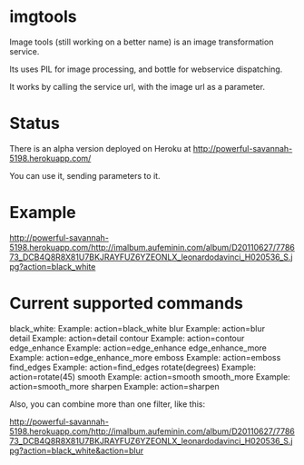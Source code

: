 imgtools
========

Image tools (still working on a better name) is an image transformation service.

Its uses PIL for image processing, and bottle for webservice dispatching.

It works by calling the service url, with the image url as a parameter.


Status
========

There is an alpha version deployed on Heroku at http://powerful-savannah-5198.herokuapp.com/

You can use it, sending parameters to it.


Example
========

http://powerful-savannah-5198.herokuapp.com/http://imalbum.aufeminin.com/album/D20110627/778673_DCB4Q8R8X81U7BKJRAYFUZ6YZEONLX_leonardodavinci_H020536_S.jpg?action=black_white


Current supported commands
==========================

black_white:         Example: action=black_white
blur				 Example: action=blur			
detail				 Example: action=detail
contour				 Example: action=contour
edge_enhance		 Example: action=edge_enhance
edge_enhance_more    Example: action=edge_enhance_more
emboss				 Example: action=emboss
find_edges			 Example: action=find_edges
rotate(degrees)	     Example: action=rotate(45)
smooth				 Example: action=smooth
smooth_more			 Example: action=smooth_more
sharpen              Example: action=sharpen


Also, you can combine more than one filter, like this:

http://powerful-savannah-5198.herokuapp.com/http://imalbum.aufeminin.com/album/D20110627/778673_DCB4Q8R8X81U7BKJRAYFUZ6YZEONLX_leonardodavinci_H020536_S.jpg?action=black_white&action=blur
